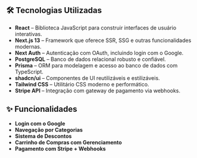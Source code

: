 ## 🛠 Tecnologias Utilizadas

- **React** – Biblioteca JavaScript para construir interfaces de usuário interativas.
- **Next.js 13** – Framework que oferece SSR, SSG e outras funcionalidades modernas.
- **Next Auth** – Autenticação com OAuth, incluindo login com o Google.
- **PostgreSQL** – Banco de dados relacional robusto e confiável.
- **Prisma** – ORM para modelagem e acesso ao banco de dados com TypeScript.
- **shadcn/ui** – Componentes de UI reutilizáveis e estilizáveis.
- **Tailwind CSS** – Utilitário CSS moderno e performático.
- **Stripe API** – Integração com gateway de pagamento via webhooks.

## ✨ Funcionalidades

- **Login com o Google**  
- **Navegação por Categorias**
- **Sistema de Descontos**
- **Carrinho de Compras com Gerenciamento**
- **Pagamento com Stripe + Webhooks**
